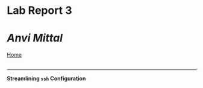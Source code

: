 # Lab Report 3
# *Anvi Mittal*

[Home](index.html)
<br />
<br />

***

**Streamlining `ssh` Configuration**

